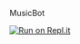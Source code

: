 MusicBot

[![Run on Repl.it](https://repl.it/badge/github/Persomatey/MusicBot)](https://repl.it/github/Persomatey/MusicBot) 
